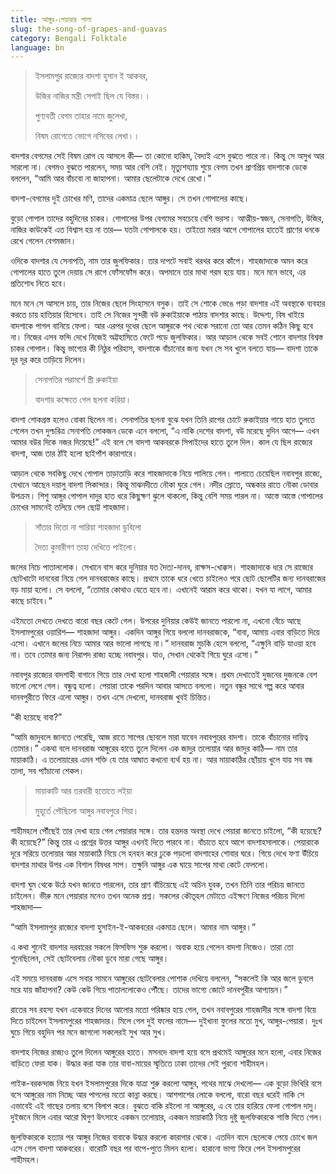 ```yaml
---
title: আঙ্গুর-পেয়ারার পালা
slug: the-song-of-grapes-and-guavas
category: Bengali Folktale
language: bn
---
```

> ইসলামপুর রাজ্যের বাদশা হুসান ই আকবর,
>
> উজির নাজির মন্ত্রী সেপাই ছিল যে বিস্তর।।
>
> পুণ্যবতী বেগম তাহার নামে জুলেখা,
>
> বিষম রোগেতে ভোগে নসিবের লেখা।।
>

বাদশার বেগমের সেই বিষম রোগ যে আসলে কী— তা কোনো হাকিম, বৈদ্যই এসে বুঝতে পারে না। কিন্তু সে অসুখ আর সারলো না। বেগমও বুঝতে পারলেন, সময় আর বেশি নেই। মৃত্যুশয্যায় শুয়ে বেগম তখন প্রাণপ্রিয় বাদশাকে ডেকে বললেন, “আমি আর বাঁচবো না জাহাপনা। আমার ছেলেটাকে দেখে রেখো।”

বাদশা-বেগমের দুই চোখের মণি, তাদের একমাত্র ছেলে আঙ্গুর। সে তখন গোপালের কাছে।

বুড়ো গোপাল তাদের বহুদিনের চাকর। গোপালের উপর বেগমের সবচেয়ে বেশি ভরসা। আত্মীয়-স্বজন, সেনাপতি, উজির, নাজির কাউকেই এত বিশ্বাস হয় না তার— যতটা গোপালকে হয়। তাইতো মরার আগে গোপালের হাতেই প্রাণের ধনকে রেখে গেলেন বেগমজান।

ওদিকে বাদশার যে সেনাপতি, নাম তার জুলফিকার। তার দাপটে সবাই থরথর করে কাঁপে। শাহজাদাকে অমন করে গোপালের হাতে তুলে দেয়ায় সে রাগে ফোঁসফোঁস করে। অপমানে তার মাথা গরম হয়ে যায়। মনে মনে ভাবে, এর প্রতিশোধ নিতে হবে।

মনে মনে সে আসলে চায়, তার নিজের ছেলে সিংহাসনে বসুক। তাই সে শোকে ভেঙে পড়া বাদশার এই অবস্থাকে ব্যবহার করতে চায় হাতিয়ার হিসেবে। তাই সে নিজের সুন্দরী বউ রুকাইয়াকে পাঠায় বাদশার কাছে। উদ্দেশ্য, বিষ খাইয়ে বাদশাকে পাগল বানিয়ে ফেলা। আর এরপর দুধের ছেলে আঙ্গুরকে পথ থেকে সরানো তো আর তেমন কঠিন কিছু হবে না। নিজের এসব ফন্দি দেখে নিজেই অট্টহাসিতে ফেটে পড়ে জুলফিকার। আর আড়াল থেকে সবই শোনে বাদশার বিশ্বস্ত চাকর গোপাল। কিন্তু ভাগ্যের কী নিঠুর পরিহাস, বাদশাকে বাঁচানোর জন্য যখন সে সব খুলে বলতে যায়— বাদশা তাকে দূর দূর করে তাড়িয়ে দিলেন।

> সেনাপতির পরামর্শে স্ত্রী রুকাইয়া
> 
> বাদশার কক্ষেতে গেল ছলনা করিয়া।
>

বাদশা শোকগ্রস্ত হলেও বোকা ছিলেন না। সেনাপতির ছলনা বুঝে যখন তিনি রাগের চোটে রুকাইয়ার গায়ে হাত তুলতে গেলেন তখন দুশ্চরিত্র সেনাপতি লোকজন ডেকে এনে বললো, “এ নাকি দেশের বাদশা, বউ মরেছে দুদিন আগে— এখন আমার বউর দিকে নজর দিয়েছে!” এই বলে সে বাদশা আকবরকে সিপাইদের হাতে তুলে দিল। কাল যে ছিল রাজ্যের বাদশা, আজ তার ঠাঁই হলো ছাইপাঁশ কারাগারে।

আড়াল থেকে সবকিছু দেখে গোপাল তাড়াতাড়ি করে শাহজাদাকে নিয়ে পালিয়ে গেল। পালাতে চেয়েছিল নবাবপুর রাজ্যে, যেখানে আছেন দয়ালু বাদশা সিকান্দার। কিন্তু মাঝনদীতে নৌকা ঘুরে গেল। নদীর স্রোতে, অন্ধকার রাতে নৌকা ডোবার উপক্রম। শিশু আঙ্গুর গোপাল দাদুর হাত ধরে কিছুক্ষণ ঝুলে থাকলো, কিন্তু বেশি সময় পারল না। আস্তে আস্তে গোপালের চোখের সামনেই তলিয়ে গেল ছোট্ট শাহজাদা।

> সাঁতার দিতো না পারিয়া শাহজাদা ডুবিলো
> 
> দৈত্য কুমারীগণ তাহা দেখিতে পাইলো।
> 

জলের নিচে পাতাললোক। সেখানে বাস করে দুনিয়ার যত দৈত্য-দানব, রাক্ষস-খোক্কস। শাহজাদাকে ধরে সে রাজ্যের ছোটখাটো দানবেরা নিয়ে গেল দানবরাজের কাছে। প্রথমে তাকে ধরে খেতে চাইলেও পরে ছোট ছেলেটির জন্য দানবরাজের বড় মায়া হলো। সে বললো, “তোমার কোথাও যেতে হবে না। এখানেই আরাম করে থাকো। যখন যা লাগে, আমার কাছে চাইবে।”

এইমতো দেখতে দেখতে বারো বছর কেটে গেল। উপরের দুনিয়ার কেউই জানতে পারলো না, এখনো বেঁচে আছে ইসলামপুরের ওয়ারিশ— শাহজাদা আঙ্গুর। একদিন আঙ্গুর গিয়ে বললো দানবরাজকে, “বাবা, আমায় এবার বাড়িতে দিয়ে এসো। এখানে জলের নিচে আমার আর ভালো লাগছে না।” দানবরাজ মুচকি হেসে বললো, “এক্ষুনি বাড়ি যাওয়া হবে না। তবে তোমার জন্য নিরাপদ রাজ্য হচ্ছে নবাবপুর। যাও, সেখান থেকেই গিয়ে ঘুরে এসো।”

নবাবপুর রাজ্যের বাদশাহী বাগানে গিয়ে তার দেখা হলো শাহজাদী পেয়ারার সঙ্গে। প্রথম দেখাতেই দুজনের দুজনকে বেশ ভালো লেগে গেল। বন্ধুত্ব হলো। পেয়ারা তাকে পরদিন আবার আসতে বললো। নতুন বন্ধুর সাথে গল্প করে আবার দানবপুরীতে ফিরে এলো আঙ্গুর। তখন এসে দেখলো, দানবরাজ খুবই চিন্তিত।

“কী হয়েছে বাবা?”

“আমি জাদুবলে জানতে পেরেছি, আজ রাতে সাপের ছোবলে মারা যাবেন নবাবপুরের বাদশা। তাকে বাঁচানোর দায়িত্ব তোমার।” একথা বলে দানবরাজ আঙ্গুরের হাতে তুলে দিলেন এক জাদুর তলোয়ার আর জাদুর কাঠি— নাম তার মায়াকাঠি। এ তলোয়ারের এমন শক্তি যে তার আঘাত কখনো ব্যর্থ হয় না। আর মায়াকাঠির ছোঁয়ায় খুলে যায় সব বন্ধ তালা, সব প্যাঁচানো শেকল।

> মায়াকাটি আর তরবারী হতোতে লইয়া
> 
> মুহূর্তে পৌছিলো আঙ্গুর নবাবপুরে গিয়া।
>

শাহীমহলে পৌঁছেই তার দেখা হয়ে গেল পেয়ারার সঙ্গে। তার হন্তদন্ত অবস্থা দেখে পেয়ারা জানতে চাইলো, “কী হয়েছে? কী হয়েছে?” কিন্তু তার এ প্রশ্নের উত্তর আঙ্গুর এখনই দিতে পারবে না। বাঁচাতে হবে আগে বাদশাহসালাকে। পেয়ারাকে দূরে সরিয়ে তলোয়ার আর মায়াকাঠি নিয়ে সে হনহন করে ঢুকে পড়লো বাদশাহের শোবার ঘরে। গিয়ে দেখে ফণা উঁচিয়ে বাদশার মাথার উপর এক বিশাল বিষধর সাপ। তক্ষুনি আঙ্গুর এক ঘায়ে সাপের মাথা কেটে ফেললো।

বাদশা ঘুম থেকে উঠে যখন জানতে পারলেন, তার প্রাণ বাঁচিয়েছে এই অচিন যুবক, তখন তিনি তার পরিচয় জানতে চাইলেন। ভীরু মনে পেয়ারার মনেও তখন অনেক প্রশ্ন। সকলের কৌতূহল মেটাতে এইক্ষণে নিজের পরিচয় দিলো শাহজাদা—

“আমি ইসলামপুর রাজ্যের বাদশা হুসাইন-ই-আকবরের একমাত্র ছেলে। আমার নাম আঙ্গুর।”

এ কথা শুনেই বাদশার দরবারের সকলে ফিসফিস শুরু করলো। অবাক হয়ে গেলেন বাদশা নিজেও। তারা তো শুনেছিলেন, সেই ছোটবেলায় নৌকা ডুবে মারা গেছে আঙ্গুর।

এই সময়ে দানবরাজ এসে সবার সামনে আঙ্গুরের ছোটবেলার পোশাক দেখিয়ে বললেন, “সকলেই কি আর জলে ডুবলে মরে যায় জাঁহাপনা? কেউ কেউ গিয়ে পাতাললোকেও পৌঁছে। তাদের ভাগ্যে জোটে দানবপুরীর আপ্যায়ন।”

রাতের সব রহস্য যখন একেবারে দিনের আলোর মতো পরিষ্কার হয়ে গেল, তখন নবাবপুরের শাহজাদীর সঙ্গে বাদশা বিয়ে দিতে চাইলেন ইসলামপুরের শাহজাদার। মিলে গেল দুই ফলের নামে— দুইখানা ফুলের মতো মুখ, আঙ্গুর-পেয়ারা। দুঃখ ঘুচে গিয়ে বহুদিন পর মনে জাগলো সকলেরই সুখ আর সুখ।

বাদশাহ নিজের রাজ্যও তুলে দিলেন আঙ্গুরের হাতে। মসনদে বাদশা হয়ে বসে প্রথমেই আঙ্গুরের মনে হলো, এবার নিজের বাড়িতে ফেরা যাক। উদ্ধার করা যাক তার বাবা-মায়ের স্মৃতিতে ঢাকা তাদের সেই পুরনো শাহীমহল।

পাইক-বরকন্দাজ নিয়ে যখন ইসলামপুরের দিকে যাত্রা শুরু করলো আঙ্গুর, পথের মাঝে দেখলো— এক বুড়ো ভিখিরি বসে বসে আঙ্গুরের নাম নিচ্ছে আর পাগলের মতো কান্না করছে। আশপাশের লোকে বললো, বারো বছর ধরেই নাকি সে এভাবেই এই গাছের তলায় বসে বিলাপ করে। বুঝতে বাকি রইলো না আঙ্গুরের, এ যে তার হারিয়ে ফেলা গোপাল দাদু। দুইজনে মিলে এবার আরো দ্বিগুণ উৎসাহে একজন তলোয়ার, একজন মায়াকাঠি নিয়ে দুষ্টু জুলফিকারকে শাস্তি দিতে গেল।

জুলফিকারকে হত্যার পর আঙ্গুর নিজের বাবাকে উদ্ধার করলো কারাগার থেকে। এতদিন বাদে ছেলেকে পেয়ে চোখে জল এসে গেল বাদশা আকবরের। বারোটি বছর পর বাপে-পুতে মিলন হলো। হারানো ভাগ্য ফিরে পেল ইসলামপুরের শাহীমহল।
